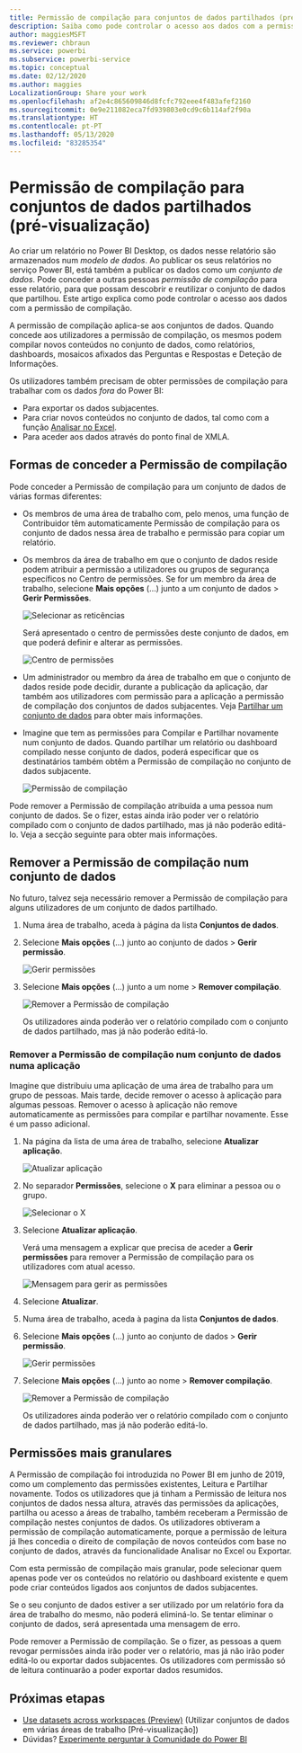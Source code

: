 ```yaml
---
title: Permissão de compilação para conjuntos de dados partilhados (pré-visualização)
description: Saiba como pode controlar o acesso aos dados com a permissão de Compilação.
author: maggiesMSFT
ms.reviewer: chbraun
ms.service: powerbi
ms.subservice: powerbi-service
ms.topic: conceptual
ms.date: 02/12/2020
ms.author: maggies
LocalizationGroup: Share your work
ms.openlocfilehash: af2e4c865609846d8fcfc792eee4f483afef2160
ms.sourcegitcommit: 0e9e211082eca7fd939803e0cd9c6b114af2f90a
ms.translationtype: HT
ms.contentlocale: pt-PT
ms.lasthandoff: 05/13/2020
ms.locfileid: "83285354"
---
```

# <a name="build-permission-for-shared-datasets-preview"></a>Permissão de compilação para conjuntos de dados partilhados (pré-visualização)

Ao criar um relatório no Power BI Desktop, os dados nesse relatório são armazenados num *modelo de dados*. Ao publicar os seus relatórios no serviço Power BI, está também a publicar os dados como um *conjunto de dados*. Pode conceder a outras pessoas *permissão de compilação* para esse relatório, para que possam descobrir e reutilizar o conjunto de dados que partilhou. Este artigo explica como pode controlar o acesso aos dados com a permissão de compilação.

A permissão de compilação aplica-se aos conjuntos de dados. Quando concede aos utilizadores a permissão de compilação, os mesmos podem compilar novos conteúdos no conjunto de dados, como relatórios, dashboards, mosaicos afixados das Perguntas e Respostas e Deteção de Informações. 

Os utilizadores também precisam de obter permissões de compilação para trabalhar com os dados *fora* do Power BI:

- Para exportar os dados subjacentes.
- Para criar novos conteúdos no conjunto de dados, tal como com a função [Analisar no Excel](../collaborate-share/service-analyze-in-excel.md).
- Para aceder aos dados através do ponto final de XMLA.

## <a name="ways-to-give-build-permission"></a>Formas de conceder a Permissão de compilação

Pode conceder a Permissão de compilação para um conjunto de dados de várias formas diferentes:

- Os membros de uma área de trabalho com, pelo menos, uma função de Contribuidor têm automaticamente Permissão de compilação para os conjunto de dados nessa área de trabalho e permissão para copiar um relatório.
 
- Os membros da área de trabalho em que o conjunto de dados reside podem atribuir a permissão a utilizadores ou grupos de segurança específicos no Centro de permissões. Se for um membro da área de trabalho, selecione **Mais opções** (…) junto a um conjunto de dados > **Gerir Permissões**.

    ![Selecionar as reticências](media/service-datasets-build-permissions/power-bi-dataset-permissions-new-look.png)

    Será apresentado o centro de permissões deste conjunto de dados, em que poderá definir e alterar as permissões.

    ![Centro de permissões](media/service-datasets-build-permissions/power-bi-dataset-remove-permissions-no-callouts.png)

- Um administrador ou membro da área de trabalho em que o conjunto de dados reside pode decidir, durante a publicação da aplicação, dar também aos utilizadores com permissão para a aplicação a permissão de compilação dos conjuntos de dados subjacentes. Veja [Partilhar um conjunto de dados](service-datasets-share.md) para obter mais informações.

- Imagine que tem as permissões para Compilar e Partilhar novamente num conjunto de dados. Quando partilhar um relatório ou dashboard compilado nesse conjunto de dados, poderá especificar que os destinatários também obtêm a Permissão de compilação no conjunto de dados subjacente.

    ![Permissão de compilação](media/service-datasets-build-permissions/power-bi-share-report-allow-users.png)

Pode remover a Permissão de compilação atribuída a uma pessoa num conjunto de dados. Se o fizer, estas ainda irão poder ver o relatório compilado com o conjunto de dados partilhado, mas já não poderão editá-lo. Veja a secção seguinte para obter mais informações.

## <a name="remove-build-permission-for-a-dataset"></a>Remover a Permissão de compilação num conjunto de dados

No futuro, talvez seja necessário remover a Permissão de compilação para alguns utilizadores de um conjunto de dados partilhado. 

1. Numa área de trabalho, aceda à página da lista **Conjuntos de dados**. 
1. Selecione **Mais opções** (...) junto ao conjunto de dados > **Gerir permissão**.

    ![Gerir permissões](media/service-datasets-build-permissions/power-bi-dataset-permissions-new-look.png)

1. Selecione **Mais opções** (...) junto a um nome > **Remover compilação**.

    ![Remover a Permissão de compilação](media/service-datasets-build-permissions/power-bi-dataset-remove-build-permissions.png)

    Os utilizadores ainda poderão ver o relatório compilado com o conjunto de dados partilhado, mas já não poderão editá-lo.

### <a name="remove-build-permission-for-a-dataset-in-an-app"></a>Remover a Permissão de compilação num conjunto de dados numa aplicação

Imagine que distribuiu uma aplicação de uma área de trabalho para um grupo de pessoas. Mais tarde, decide remover o acesso à aplicação para algumas pessoas. Remover o acesso à aplicação não remove automaticamente as permissões para compilar e partilhar novamente. Esse é um passo adicional. 

1. Na página da lista de uma área de trabalho, selecione **Atualizar aplicação**. 

    ![Atualizar aplicação](media/service-datasets-build-permissions/power-bi-app-update.png)

1. No separador **Permissões**, selecione o **X** para eliminar a pessoa ou o grupo. 

    ![Selecionar o X](media/service-datasets-build-permissions/power-bi-app-delete-user.png)
1. Selecione **Atualizar aplicação**.

    Verá uma mensagem a explicar que precisa de aceder a **Gerir permissões** para remover a Permissão de compilação para os utilizadores com atual acesso. 

    ![Mensagem para gerir as permissões](media/service-datasets-build-permissions/power-bi-dataset-app-remove-message.png)

1. Selecione **Atualizar**.

1. Numa área de trabalho, aceda à pagina da lista **Conjuntos de dados**. 
1. Selecione **Mais opções** (...) junto ao conjunto de dados > **Gerir permissão**.

    ![Gerir permissões](media/service-datasets-build-permissions/power-bi-dataset-permissions-new-look.png)

1. Selecione **Mais opções** (...) junto ao nome > **Remover compilação**.

    ![Remover a Permissão de compilação](media/service-datasets-build-permissions/power-bi-dataset-remove-build-permissions.png)

    Os utilizadores ainda poderão ver o relatório compilado com o conjunto de dados partilhado, mas já não poderão editá-lo.

## <a name="more-granular-permissions"></a>Permissões mais granulares

A Permissão de compilação foi introduzida no Power BI em junho de 2019, como um complemento das permissões existentes, Leitura e Partilhar novamente. Todos os utilizadores que já tinham a Permissão de leitura nos conjuntos de dados nessa altura, através das permissões da aplicações, partilha ou acesso a áreas de trabalho, também receberam a Permissão de compilação nestes conjuntos de dados. Os utilizadores obtiveram a permissão de compilação automaticamente, porque a permissão de leitura já lhes concedia o direito de compilação de novos conteúdos com base no conjunto de dados, através da funcionalidade Analisar no Excel ou Exportar.

Com esta permissão de compilação mais granular, pode selecionar quem apenas pode ver os conteúdos no relatório ou dashboard existente e quem pode criar conteúdos ligados aos conjuntos de dados subjacentes.

Se o seu conjunto de dados estiver a ser utilizado por um relatório fora da área de trabalho do mesmo, não poderá eliminá-lo. Se tentar eliminar o conjunto de dados, será apresentada uma mensagem de erro.

Pode remover a Permissão de compilação. Se o fizer, as pessoas a quem revogar permissões ainda irão poder ver o relatório, mas já não irão poder editá-lo ou exportar dados subjacentes. Os utilizadores com permissão só de leitura continuarão a poder exportar dados resumidos. 

## <a name="next-steps"></a>Próximas etapas

- [Use datasets across workspaces (Preview)](service-datasets-across-workspaces.md) (Utilizar conjuntos de dados em várias áreas de trabalho [Pré-visualização])
- Dúvidas? [Experimente perguntar à Comunidade do Power BI](https://community.powerbi.com/)
